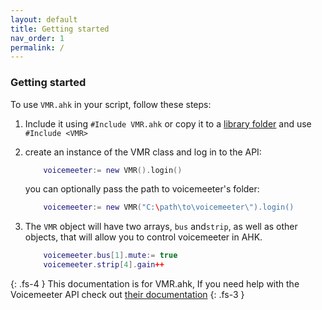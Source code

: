 ```yaml
---
layout: default
title: Getting started
nav_order: 1
permalink: /
---
```

###  Getting started
To use `VMR.ahk` in your script, follow these steps:
1.  Include it using `#Include VMR.ahk` or copy it to a [library folder](https://www.autohotkey.com/docs/Functions.htm#lib) and use `#Include <VMR>`

2.  create an instance of the VMR class and log in to the API:
    ```lua
        voicemeeter:= new VMR().login()
    ```
    you can optionally pass the path to voicemeeter's folder:
    ```lua
        voicemeeter:= new VMR("C:\path\to\voicemeeter\").login()
    ```
3. The `VMR` object will have two arrays, `bus` and`strip`, as well as other objects, that will allow you to control voicemeeter in AHK.
    ```lua
        voicemeeter.bus[1].mute:= true
        voicemeeter.strip[4].gain++
    ```
{: .fs-4 }
This documentation is for VMR.ahk, If you need help with the Voicemeeter API check out [their documentation](http://download.vb-audio.com/Download_CABLE/VoicemeeterRemoteAPI.pdf)
{: .fs-3 }
